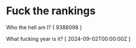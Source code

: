 # Fuck the rankings

Who the hell am I?
{ 9388098 }

What fucking year is it?
[ 2024-09-02T00:00:00Z ]
